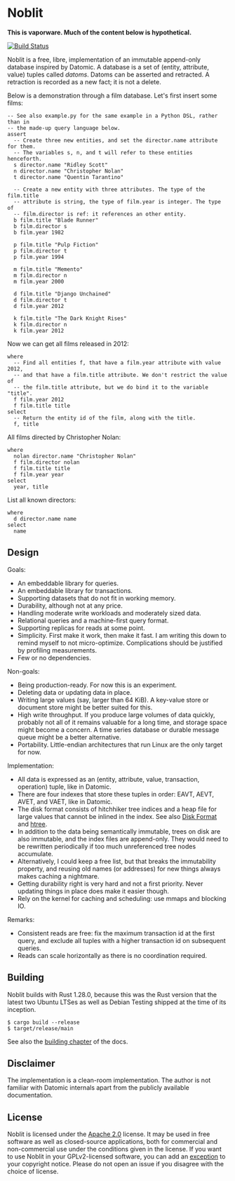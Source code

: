 # Noblit

**This is vaporware. Much of the content below is hypothetical.**

[![Build Status][ci-img]][ci]

Noblit is a free, libre, implementation of an immutable append-only database
inspired by Datomic. A database is a set of (entity, attribute, value) tuples
called *datoms*. Datoms can be asserted and retracted. A retraction is recorded
as a new fact; it is not a delete.

Below is a demonstration through a film database. Let's first insert some films:

    -- See also example.py for the same example in a Python DSL, rather than in
    -- the made-up query language below.
    assert
      -- Create three new entities, and set the director.name attribute for them.
      -- The variables s, n, and t will refer to these entities henceforth.
      s director.name "Ridley Scott"
      n director.name "Christopher Nolan"
      t director.name "Quentin Tarantino"

      -- Create a new entity with three attributes. The type of the film.title
      -- attribute is string, the type of film.year is integer. The type of
      -- film.director is ref: it references an other entity.
      b film.title "Blade Runner"
      b film.director s
      b film.year 1982

      p film.title "Pulp Fiction"
      p film.director t
      p film.year 1994

      m film.title "Memento"
      m film.director n
      m film.year 2000

      d film.title "Django Unchained"
      d film.director t
      d film.year 2012

      k film.title "The Dark Knight Rises"
      k film.director n
      k film.year 2012

Now we can get all films released in 2012:

    where
      -- Find all entities f, that have a film.year attribute with value 2012,
      -- and that have a film.title attribute. We don't restrict the value of
      -- the film.title attribute, but we do bind it to the variable "title".
      f film.year 2012
      f film.title title
    select
      -- Return the entity id of the film, along with the title.
      f, title

All films directed by Christopher Nolan:

    where
      nolan director.name "Christopher Nolan"
      f film.director nolan
      f film.title title
      f film.year year
    select
      year, title

List all known directors:

    where
      d director.name name
    select
      name

## Design

Goals:

 * An embeddable library for queries.
 * An embeddable library for transactions.
 * Supporting datasets that do not fit in working memory.
 * Durability, although not at any price.
 * Handling moderate write workloads and moderately sized data.
 * Relational queries and a machine-first query format.
 * Supporting replicas for reads at some point.
 * Simplicity. First make it work, then make it fast. I am writing this down to
   remind myself to not micro-optimize. Complications should be justified by
   profiling measurements.
 * Few or no dependencies.

Non-goals:

 * Being production-ready. For now this is an experiment.
 * Deleting data or updating data in place.
 * Writing large values (say, larger than 64 KiB). A key-value store or document
   store might be better suited for this.
 * High write throughput. If you produce large volumes of data quickly, probably
   not all of it remains valuable for a long time, and storage space might
   become a concern. A time series database or durable message queue might be
   a better alternative.
 * Portability. Little-endian architectures that run Linux are the only target
   for now.

Implementation:

 * All data is expressed as an (entity, attribute, value, transaction, operation)
   tuple, like in Datomic.
 * There are four indexes that store these tuples in order: EAVT, AEVT, AVET,
   and VAET, like in Datomic.
 * The disk format consists of hitchhiker tree indices and a
   heap file for large values that cannot be inlined in the index.
   See also [Disk Format](doc/disk-format.md) and [htree](doc/htree.md).
 * In addition to the data being semantically immutable, trees on disk are also
   immutable, and the index files are append-only. They would need to be
   rewritten periodically if too much unreferenced tree nodes accumulate.
 * Alternatively, I could keep a free list, but that breaks the immutability
   property, and reusing old names (or addresses) for new things always makes
   caching a nightmare.
 * Getting durability right is very hard and not a first priority.
   Never updating things in place does make it easier though.
 * Rely on the kernel for caching and scheduling: use mmaps and blocking IO.

Remarks:

 * Consistent reads are free: fix the maximum transaction id at the first query,
   and exclude all tuples with a higher transaction id on subsequent queries.
 * Reads can scale horizontally as there is no coordination required.

## Building

Noblit builds with Rust 1.28.0, because this was the Rust version that the
latest two Ubuntu LTSes as well as Debian Testing shipped at the time of its
inception.

    $ cargo build --release
    $ target/release/main

See also the [building chapter](docs/building.md) of the docs.

## Disclaimer

The implementation is a clean-room implementation. The author is not familiar
with Datomic internals apart from the publicly available documentation.

## License

Noblit is licensed under the [Apache 2.0][apache2] license. It may be used in
free software as well as closed-source applications, both for commercial and
non-commercial use under the conditions given in the license. If you want to
use Noblit in your GPLv2-licensed software, you can add an [exception][except]
to your copyright notice. Please do not open an issue if you disagree with the
choice of license.

[ci-img]:  https://travis-ci.org/ruuda/noblit.svg?branch=master
[ci]:      https://travis-ci.org/ruuda/noblit
[apache2]: https://www.apache.org/licenses/LICENSE-2.0
[except]:  https://www.gnu.org/licenses/gpl-faq.html#GPLIncompatibleLibs
